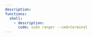 ```yaml
---
description: 
functions:
  shell:
    - description: 
      code: sudo ranger --cmd=terminal
---
```

